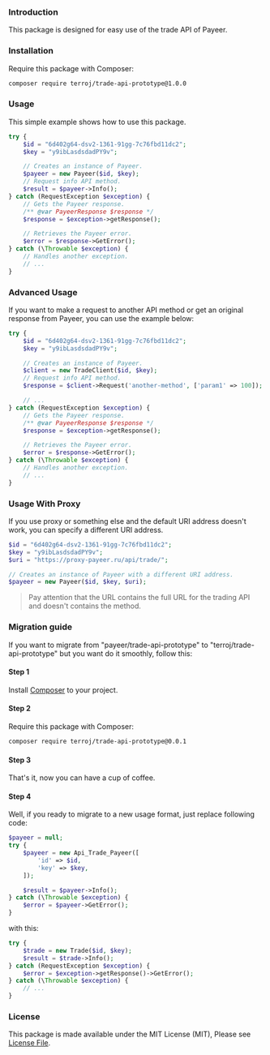 ### Introduction

This package is designed for easy use of the trade API of Payeer.

### Installation

Require this package with Composer:

```bash
composer require terroj/trade-api-prototype@1.0.0
```

### Usage

This simple example shows how to use this package.

```php
try {
    $id = "6d402g64-dsv2-1361-91gg-7c76fbd11dc2";
    $key = "y9ibLasdsdadPY9v";

    // Creates an instance of Payeer.
    $payeer = new Payeer($id, $key);
    // Request info API method.
    $result = $payeer->Info();
} catch (RequestException $exception) {
    // Gets the Payeer response.
    /** @var PayeerResponse $response */
    $response = $exception->getResponse();

    // Retrieves the Payeer error.
    $error = $response->GetError();
} catch (\Throwable $exception) {
    // Handles another exception.
    // ...
}
```

### Advanced Usage

If you want to make a request to another API method or get an original response from Payeer, you can use the example below:

```php
try {
    $id = "6d402g64-dsv2-1361-91gg-7c76fbd11dc2";
    $key = "y9ibLasdsdadPY9v";

    // Creates an instance of Payeer.
    $client = new TradeClient($id, $key);
    // Request info API method.
    $response = $client->Request('another-method', ['param1' => 100]);

    // ...
} catch (RequestException $exception) {
    // Gets the Payeer response.
    /** @var PayeerResponse $response */
    $response = $exception->getResponse();

    // Retrieves the Payeer error.
    $error = $response->GetError();
} catch (\Throwable $exception) {
    // Handles another exception.
    // ...
}
```

### Usage With Proxy

If you use proxy or something else and the default URI address doesn't work, you can specify a different URI address.

```php
$id = "6d402g64-dsv2-1361-91gg-7c76fbd11dc2";
$key = "y9ibLasdsdadPY9v";
$uri = "https://proxy-payeer.ru/api/trade/";

// Creates an instance of Payeer with a different URI address.
$payeer = new Payeer($id, $key, $uri);
```

> Pay attention that the URL contains the full URL for the trading API and doesn't contains the method.

### Migration guide

If you want to migrate from "payeer/trade-api-prototype" to "terroj/trade-api-prototype" but you want do it smoothly, follow this:

#### Step 1

Install [Composer](https://getcomposer.org/doc/00-intro.md) to your project.

#### Step 2

Require this package with Composer:

```bash
composer require terroj/trade-api-prototype@0.0.1
```

#### Step 3

That's it, now you can have a cup of coffee.

#### Step 4

Well, if you ready to migrate to a new usage format, just replace following code:

```php
$payeer = null;
try {
    $payeer = new Api_Trade_Payeer([
        'id' => $id,
        'key' => $key,
    ]);

    $result = $payeer->Info();
} catch (\Throwable $exception) {
    $error = $payeer->GetError();
}
```

with this:

```php
try {
    $trade = new Trade($id, $key);
    $result = $trade->Info();
} catch (RequestException $exception) {
    $error = $exception->getResponse()->GetError();
} catch (\Throwable $exception) {
    // ...
}
```

### License

This package is made available under the MIT License (MIT), Please see [License File](LICENSE).
